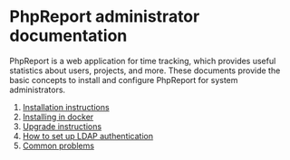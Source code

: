# PhpReport administrator documentation

PhpReport is a web application for time tracking, which provides useful
statistics about users, projects, and more. These documents provide the
basic concepts to install and configure PhpReport for system
administrators.

1.  [Installation instructions](installation.md)
2.  [Installing in docker](docker.md)
3.  [Upgrade instructions](upgrade.md)
4.  [How to set up LDAP authentication](ldap.md)
5.  [Common problems](common-problems.md)
